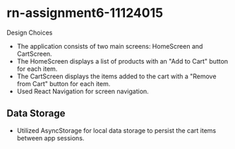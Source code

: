 # rn-assignment6-11124015
Design Choices
- The application consists of two main screens: HomeScreen and CartScreen.
- The HomeScreen displays a list of products with an "Add to Cart" button for each item.
- The CartScreen displays the items added to the cart with a "Remove from Cart" button for each item.
- Used React Navigation for screen navigation.

## Data Storage
- Utilized AsyncStorage for local data storage to persist the cart items between app sessions.
